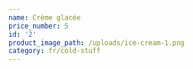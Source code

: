 ```yaml
---
name: Crème glacée
price_number: 5
id: '2'
product_image_path: /uploads/ice-cream-1.png
category: fr/cold-stuff
---
```

